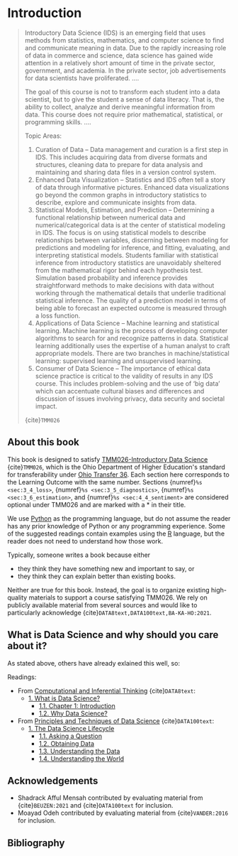 # Introduction

> Introductory Data Science (IDS) is an emerging field that uses methods from statistics, mathematics, and computer science to find and communicate meaning in data. Due to the rapidly increasing role of data in commerce and science, data science has gained wide attention in a relatively short amount of time in the private sector, government, and academia. In the private sector, job advertisements for data scientists have proliferated. 
> ....
>
> The goal of this course is not to transform each student into a data scientist, but to give the student a sense of data literacy. That is, the ability to collect, analyze and derive meaningful information from data. This course does not require prior mathematical, statistical, or programming skills. 
>....
>
> Topic Areas:
> 1. Curation of Data – Data management and curation is a first step in IDS. This includes acquiring data from diverse formats and structures, cleaning data to prepare for data analysis and maintaining and sharing data files in a version control system.
> 2. Enhanced Data Visualization – Statistics and IDS often tell a story of data through informative pictures. Enhanced data visualizations go beyond the common graphs in introductory statistics to describe, explore and communicate insights from data.
> 3. Statistical Models, Estimation, and Prediction – Determining a functional relationship between numerical data and numerical/categorical data is at the center of statistical modeling in IDS. The focus is on using statistical models to describe relationships between variables, discerning between modeling for predictions and modeling for inference, and fitting, evaluating, and interpreting statistical models. Students familiar with statistical inference from introductory statistics are unavoidably sheltered from the mathematical rigor behind each hypothesis test. Simulation based probability and inference provides straightforward methods to make decisions with data without working through the mathematical details that underlie traditional statistical inference. The quality of a prediction model in terms of being able to forecast an expected outcome is measured through a loss function.
> 4. Applications of Data Science – Machine learning and statistical learning. Machine learning is the process of developing computer algorithms to search for and recognize patterns in data. Statistical learning additionally uses the expertise of a human analyst to craft appropriate models. There are two branches in machine/statistical learning: supervised learning and unsupervised learning.
> 5. Consumer of Data Science – The importance of ethical data science practice is critical to the validity of results in any IDS course. This includes problem-solving and the use of ‘big data’ which can accentuate cultural biases and differences and discussion of issues involving privacy, data security and societal impact.
>
> {cite}`TMM026`

## About this book

This book is designed to satisfy [TMM026-Introductory Data Science](https://www.ohiohighered.org/sites/default/files/uploads/transfer/policy/Introductory%20to%20Data%20Science%20Learning%20Outcomes%20%2812.3.21%29.pdf) {cite}`TMM026`, which is the Ohio Department of Higher Education's standard for transferability under [Ohio Transfer 36](https://www.ohiohighered.org/Ohio-Transfer-36).
Each section here corresponds to the Learning Outcome with the same number.
Sections {numref}`%s <sec:3_4_loss>`, {numref}`%s <sec:3_5_diagnostics>`, {numref}`%s <sec:3_6_estimation>`, and {numref}`%s <sec:4_4_sentiment>` are considered optional under TMM026 and are marked with a * in their title. 

We use [Python](https://www.python.org/) as the programming language, but do not assume the reader has any prior knowledge of Python or any programming experience.
Some of the suggested readings contain examples using the [R](https://www.r-project.org/) language, but the reader does not need to understand how those work.


Typically, someone writes a book because either
* they think they have something new and important to say, or
* they think they can explain better than existing books.

Neither are true for this book. 
Instead, the goal is to organize existing high-quality materials to support a course satisfying TMM026.
We rely on publicly available material from several sources and
would like to particularly acknowledge {cite}`DATA8text,DATA100text,BA-KA-HO:2021`.

## What is Data Science and why should you care about it?

As stated above, others have already exlained this well, so:

Readings:
* From [Computational and Inferential Thinking](https://inferentialthinking.com/chapters/intro.html) {cite}`DATA8text`:
  * [1. What is Data Science?](https://inferentialthinking.com/chapters/01/what-is-data-science.html)
    * [1.1. Chapter 1: Introduction](https://inferentialthinking.com/chapters/01/1/intro.html)
	* [1.2. Why Data Science?](https://inferentialthinking.com/chapters/01/2/why-data-science.html)
* From [Principles and Techniques of Data Science](http://www.textbook.ds100.org/intro.html) {cite}`DATA100text`:
  * [1. The Data Science Lifecycle](http://www.textbook.ds100.org/ch/01/lifecycle_intro.html)
    * [1.1. Asking a Question](http://www.textbook.ds100.org/ch/01/lifecycle_question.html)
	* [1.2. Obtaining Data](http://www.textbook.ds100.org/ch/01/lifecycle_obtain.html)
	* [1.3. Understanding the Data](http://www.textbook.ds100.org/ch/01/lifecycle_data.html)
	* [1.4. Understanding the World](http://www.textbook.ds100.org/ch/01/lifecycle_world.html)

## Acknowledgements

* Shadrack Afful Mensah contributed by evaluating material from {cite}`BEUZEN:2021` and {cite}`DATA100text` for inclusion.
* Moayad Odeh contributed by evaluating material from {cite}`VANDER:2016` for inclusion.

## Bibliography
```{bibliography}
```
